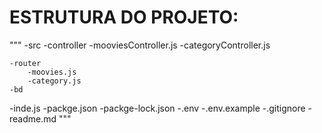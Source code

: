 # ESTRUTURA DO PROJETO:

"""
-src
    -controller
        -mooviesController.js
        -categoryController.js

    -router
        -moovies.js
        -category.js
    -bd

-inde.js
-packge.json
-packge-lock.json
    -.env
    -.env.example
    -.gitignore
-readme.md
"""